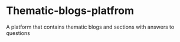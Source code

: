 # Thematic-blogs-platfrom

A platform that contains thematic blogs and sections with answers to questions
